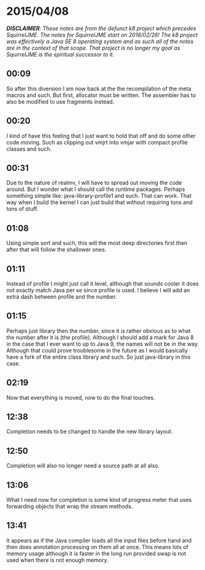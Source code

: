 # 2015/04/08

***DISCLAIMER***: _These notes are from the defunct k8 project which_
_precedes SquirrelJME. The notes for SquirrelJME start on 2016/02/26!_
_The k8 project was effectively a Java SE 8 operating system and as such_
_all of the notes are in the context of that scope. That project is no_
_longer my goal as SquirrelJME is the spiritual successor to it._

## 00:09

So after this diversion I am now back at the the recompilation of the meta
macros and such. But first, allocator must be written. The assembler has to
also be modified to use fragments instead.

## 00:20

I kind of have this feeling that I just want to hold that off and do some
other code moving. Such as clipping out vmjrt into vmjar with compact profile
classes and such.

## 00:31

Due to the nature of realmv, I will have to spread out moving the code around.
But I wonder what I should call the runtime packages. Perhaps something simple
like: java-library-profile1 and such. That can work. That way when I build the
kernel I can just build that without requiring tons and tons of stuff.

## 01:08

Using simple sort and such, this will the most deep directories first then
after that will follow the shallower ones.

## 01:11

Instead of profile I might just call it level, although that sounds cooler it
does not exactly match Java per se since profile is used. I believe I will add
an extra dash between profile and the number.

## 01:15

Perhaps just library then the number, since it is rather obvious as to what
the number after it is (the profile). Although I should add a mark for Java 8
in the case that I ever want to up to Java 9, the names will not be in the
way. Although that could prove troublesome in the future as I would basically
have a fork of the entire class library and such. So just java-library in this
case.

## 02:19

Now that everything is moved, now to do the final touches.

## 12:38

Completion needs to be changed to handle the new library layout.

## 12:50

Completion will also no longer need a source path at all also.

## 13:06

What I need now for completion is some kind of progress meter that uses
forwarding objects that wrap the stream methods.

## 13:41

It appears as if the Java compiler loads all the input files before hand and
then does annotation processing on them all at once. This means lots of memory
usage although it is faster in the long run provided swap is not used when
there is not enough memory.

